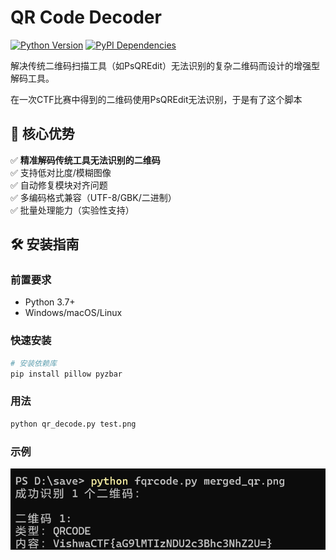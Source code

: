# QR Code Decoder

[![Python Version](https://img.shields.io/badge/python-3.7%2B-blue)](https://www.python.org/)
[![PyPI Dependencies](https://img.shields.io/badge/dependencies-pillow,pyzbar-orange)](https://pypi.org/)

解决传统二维码扫描工具（如PsQREdit）无法识别的复杂二维码而设计的增强型解码工具。

在一次CTF比赛中得到的二维码使用PsQREdit无法识别，于是有了这个脚本

## 📌 核心优势

✅ **精准解码传统工具无法识别的二维码**  
✅ 支持低对比度/模糊图像  
✅ 自动修复模块对齐问题  
✅ 多编码格式兼容（UTF-8/GBK/二进制）  
✅ 批量处理能力（实验性支持）

## 🛠 安装指南

### 前置要求

- Python 3.7+
- Windows/macOS/Linux

### 快速安装

```bash
# 安装依赖库
pip install pillow pyzbar
```

### 用法

``` cmd
python qr_decode.py test.png
```

### 示例

![示例](shili.png)
